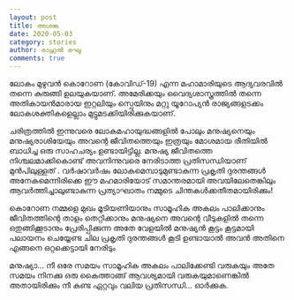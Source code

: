 ```yaml
---
layout: post
title: അശങ്ക
date: 2020-05-03
category: stories
author: രാഹുൽ രഘു
comments: true
---
```


ലോകം മുഴുവൻ കൊറോണ (കോവിഡ്‌-19) എന്ന മഹാമാരിയുടെ ആദ്യവരവിൽ തന്നെ കുരുങ്ങി ഉലയുകയാണ്.
അമേരിക്കയും വൈദ്യശാസ്ത്രത്തിൽ തന്നെ അതികായൻമാരായ ഇറ്റലിയും സ്പെയിനും മറ്റു യൂറോപ്യൻ രാജ്യങ്ങളടക്കം ലോകശക്തികളെല്ലാം മുട്ടുമടക്കിയിരിക്കുകയാണ്.

ചരിത്രത്തിൽ ഇന്നുവരെ ലോകമഹായുദ്ധങ്ങളിൽ  പോലും മനുഷ്യനെയും മനുഷ്യരാശിയേയും അവന്റെ ജീവിതത്തെയും ഇത്രയും മോശമായ രീതിയിൽ ബാധിച്ച ഒരു സാഹചര്യം ഉണ്ടായിട്ടില്ല.
മനുഷ്യ ജീവിതത്തെ നിശ്ചലമാക്കികൊണ്ട് അവനിന്നുവരെ നേരിടാത്ത പ്രതിസന്ധിയാണ് മുൻപിലുള്ളത് .
വർഷാവർഷം  ലോകമെമ്പാടുമുണ്ടാകുന്ന പ്രകൃതി ദുരന്തങ്ങൾ അനേകമെന്നിരിക്കെ ഈ മഹമാരിയോട് സമാന്തരമായി അവയിലേതെങ്കിലും ആവർത്തിച്ചാലുണ്ടാകുന്ന പ്രത്യാഘാതം നമ്മുടെ ചിന്തകൾക്കതീതമായിരിക്കും!

കൊറോണ നമ്മളെ മുഖം മൂടിയണിയാനും സാമൂഹിക അകലം പാലിക്കാനും ജീവിതത്തിന്റെ താളം തെറ്റിക്കാനും മനുഷ്യനെ അവന്റെ വീടുകളിൽ തന്നെ ഒതുങ്ങിക്കൂടാനും പ്രേരിപ്പിക്കുന്ന അതേ വേളയിൽ മനുഷ്യൻ കൂട്ടം കൂട്ടമായി പലായനം ചെയ്യേണ്ട ചില പ്രകൃതി ദുരന്തങ്ങൾ കൂടി ഉണ്ടായാൽ അവൻ അതിനെ എങ്ങനെ ഒറ്റക്കെട്ടായി നേരിടും

മനുഷ്യാ... നീ ഒരേ സമയം സാമൂഹിക അകലം പാലിക്കേണ്ടി വരുകയും  അതേ സമയം നിനക്കു ഒരു കൈത്താങ്ങ് ആവശ്യമായി വരുകയുമാണെങ്കിൽ  അതായിരിക്കും നീ കണ്ട ഏറ്റവും വലിയ പ്രതിസന്ധി... 
ഓർക്കുക.
